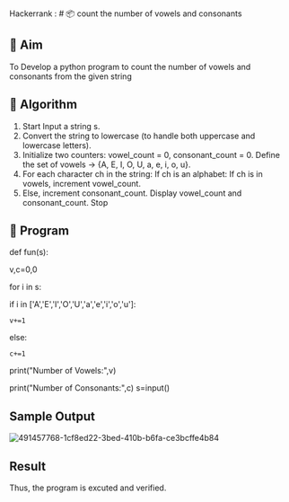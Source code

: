 Hackerrank : # 📦 count the number of vowels and consonants
## 🎯 Aim
To Develop a python program to count the number of vowels and consonants from the given string

## 🧠 Algorithm
1. Start Input a string s.
2.  Convert the string to lowercase (to handle both uppercase and lowercase letters).
3.  Initialize two counters: vowel_count = 0, consonant_count = 0. Define the set of vowels → {A, E, I, O, U, a, e, i, o, u}.
4.  For each character ch in the string: If ch is an alphabet: If ch is in vowels, increment vowel_count.
5.   Else, increment consonant_count. Display vowel_count and consonant_count. Stop

## 🧪 Program
def fun(s):

v,c=0,0

for i in s:

if i in ['A','E','I','O','U','a','e','i','o','u']:

    v+=1

else:

    c+=1
print("Number of Vowels:",v)

print("Number of Consonants:",c) s=input()

## Sample Output
![491457768-1cf8ed22-3bed-410b-b6fa-ce3bcffe4b84](https://github.com/user-attachments/assets/522335dc-690b-4941-ac0a-cc2bd379ad34)


## Result
Thus, the program is excuted and verified.
